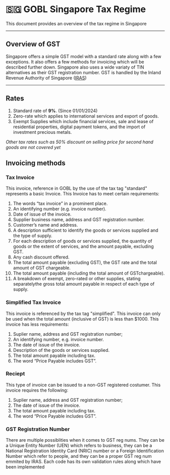 # 🇸🇬 GOBL Singapore Tax Regime

This document provides an overview of the tax regime in Singapore

---

## Overview of GST

Singapore offers a simple GST model with a standard rate along with a few exceptions. It also offers a few methods for invoicing which will be described further down. Singapore also uses a wide variaty of TIN alternatives as their GST registration number. GST is handled by the Inland Revenue Authority of Singapore ([IRAS](https://www.iras.gov.sg/taxes/goods-services-tax-(gst)))

---

## Rates

1. Standard rate of **9%**. (Since 01/01/2024)
2. Zero-rate which applies to international services and export of goods.
3. Exempt Supplies which include financial services, sale and lease of residential properties, digital payment tokens, and the import of investment precious metals.

*Other tax rates such as 50% discount on selling price for second hand goods are not covered yet*

## Invoicing methods

### Tax Invoice

This invoice, reference in GOBL by the use of the tax tag "standard" represents a basic Invoice. This Invoice has to meet certain requirements:

1. The words “tax invoice” in a prominent place.
2. An identifying number (e.g. invoice number).
3. Date of issue of the invoice.
4. Supplier business name, address and GST registration number.
5. Customer’s name and address.
6. A description sufficient to identify the goods or services supplied and the type of supply.
7. For each description of goods or services supplied, the quantity of goods or the extent of services, and the amount payable, excluding GST.
8. Any cash discount offered.
9. The total amount payable (excluding GST), the GST rate and the total amount of GST chargeable.
10. The total amount payable (including the total amount of GSTchargeable).
11. A breakdown of exempt, zero-rated or other supplies, stating separatelythe gross total amount payable in respect of each type of supply.

### Simplified Tax Invoice

This invoice is referenced by the tax tag "simplified". This invoice can only be used when the total amount (inclusive of GST) is less than $1000. This invoice has less requirements:

1. Suplier name, address and GST registration number;
2. An identifying number, e.g. invoice number.
3. The date of issue of the invoice.
4. Description of the goods or services supplied.
5. The total amount payable including tax.
6. The word “Price Payable includes GST”.

### Reciept

This type of invoice can be issued to a non-GST registered costumer. This invoice requires the following:

1. Suplier name, address and GST registration number;
2. The date of issue of the invoice.
3. The total amount payable including tax.
4. The word “Price Payable includes GST”.

### GST Registration Number

There are multiple possiblities when it comes to GST reg nums. They can be a Unique Entity Number (UEN) which refers to business, they can be a National Registration Identity Card (NRIC) number or a Foreign Identification Number which refer to people, and they can be a proper GST reg num emmited by IRAS. Each code has its own validation rules along which have been implemented
